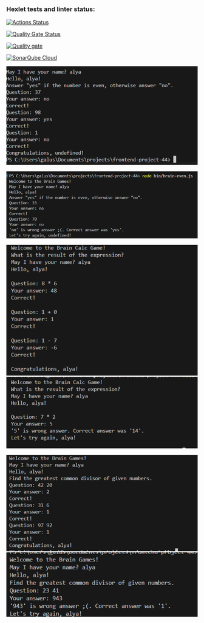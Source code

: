 ### Hexlet tests and linter status:
[![Actions Status](https://github.com/Eirleed/frontend-project-44/actions/workflows/hexlet-check.yml/badge.svg)](https://github.com/Eirleed/frontend-project-44/actions)

[![Quality Gate Status](https://sonarcloud.io/api/project_badges/measure?project=Eirleed_frontend-project-44&metric=alert_status)](https://sonarcloud.io/summary/new_code?id=Eirleed_frontend-project-44)

[![Quality gate](https://sonarcloud.io/api/project_badges/quality_gate?project=Eirleed_frontend-project-44)](https://sonarcloud.io/summary/new_code?id=Eirleed_frontend-project-44)

[![SonarQube Cloud](https://sonarcloud.io/images/project_badges/sonarcloud-light.svg)](https://sonarcloud.io/summary/new_code?id=Eirleed_frontend-project-44)

![победа](image.png)

![проигрыщ](image-1.png)


![калькулятор.победа](image-2.png)
![калькулятор.проигрыш](image-3.png)


![нод.победа](image-4.png)
![нод.проигрыш](image-5.png)

